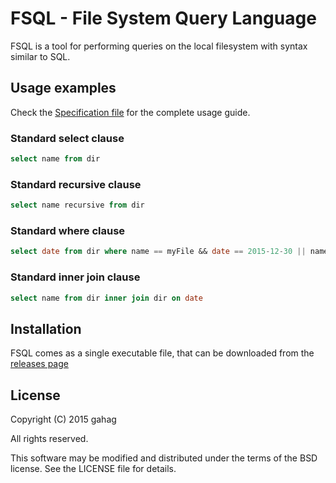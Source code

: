 # FSQL - File System Query Language

FSQL is a tool for performing queries on the local filesystem
with syntax similar to SQL.

## Usage examples
Check the [Specification file](Specification) for the complete usage guide.

### Standard select clause
```sql
select name from dir
```

### Standard recursive clause
```sql
select name recursive from dir
```

### Standard where clause
```sql
select date from dir where name == myFile && date == 2015-12-30 || name > t
```

### Standard inner join clause
```sql
select name from dir inner join dir on date
```

## Installation

FSQL comes as a single executable file, that can be downloaded from the
[releases page](https://github.com/gahag/FSQL/releases)

## License

Copyright (C) 2015 gahag

All rights reserved.

This software may be modified and distributed under the terms
of the BSD license. See the LICENSE file for details.
